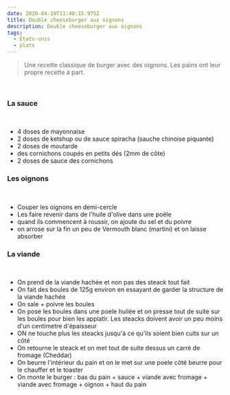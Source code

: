 ```yaml
---
date: 2020-04-19T11:40:15.975Z
title: Double cheeseburger aux oignons
description: Double cheeseburger aux oignons
tags:
  - États-unis
  - plats
---
```


> Une recette classique de burger avec des oignons. Les pains ont leur propre recette à part.

﻿
### La sauce
﻿
- 4 doses de mayonnaise
- 2 doses de ketshup ou de sauce spiracha (sauche chinoise piquante)
- 2 doses de moutarde
- des cornichons coupés en petits dés (2mm de côte)
- 2 doses de sauce des cornichons

### Les oignons
﻿
- Couper les oignons en demi-cercle
- Les faire revenir dans de l'huile d'olive dans une poêle
- quand ils commencent à roussir, on ajoute du sel et du poivre
- on arrose sur la fin un peu de Vermouth blanc (martini) et on laisse absorber

### La viande
﻿
- On prend de la viande hachée et non pas des steack tout fait
- On fait des boules de 125g environ en essayant de garder la structure de la viande hachée
- On sale + poivre les boules
- On pose les boules dans une poele huilée et on presse tout de suite sur les boules pour bien les applatir. Les steacks doivent avoir un peu moins d'un centimetre d'épaisseur
- ON ne touche plus les steacks jusqu'à ce qu'ils soient bien cuits sur un côté
- On retourne le steack et on met tout de suite dessus un carré de fromage (Cheddar)
- On beurre l'intérieur du pain et on le met sur une poele côté beurre pour le chauffer et le toaster
- On monte le burger : bas du pain + sauce + viande avec fromage + viande avec fromage + oignon + haut du pain


